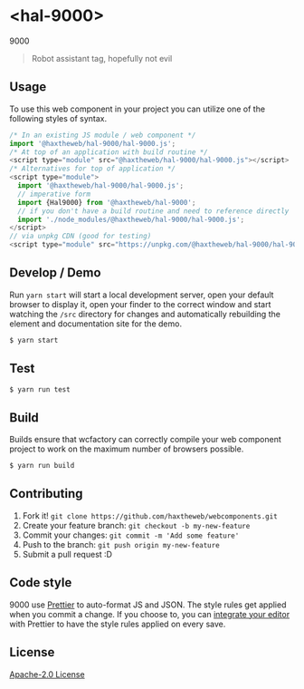 # &lt;hal-9000&gt;

9000
> Robot assistant tag, hopefully not evil

## Usage
To use this web component in your project you can utilize one of the following styles of syntax.

```js
/* In an existing JS module / web component */
import '@haxtheweb/hal-9000/hal-9000.js';
/* At top of an application with build routine */
<script type="module" src="@haxtheweb/hal-9000/hal-9000.js"></script>
/* Alternatives for top of application */
<script type="module">
  import '@haxtheweb/hal-9000/hal-9000.js';
  // imperative form
  import {Hal9000} from '@haxtheweb/hal-9000';
  // if you don't have a build routine and need to reference directly
  import './node_modules/@haxtheweb/hal-9000/hal-9000.js';
</script>
// via unpkg CDN (good for testing)
<script type="module" src="https://unpkg.com/@haxtheweb/hal-9000/hal-9000.js"></script>
```

## Develop / Demo
Run `yarn start` will start a local development server, open your default browser to display it, open your finder to the correct window and start watching the `/src` directory for changes and automatically rebuilding the element and documentation site for the demo.
```bash
$ yarn start
```

## Test

```bash
$ yarn run test
```

## Build
Builds ensure that wcfactory can correctly compile your web component project to
work on the maximum number of browsers possible.
```bash
$ yarn run build
```

## Contributing

1. Fork it! `git clone https://github.com/haxtheweb/webcomponents.git`
2. Create your feature branch: `git checkout -b my-new-feature`
3. Commit your changes: `git commit -m 'Add some feature'`
4. Push to the branch: `git push origin my-new-feature`
5. Submit a pull request :D

## Code style

9000  use [Prettier][prettier] to auto-format JS and JSON.  The style rules get applied when you commit a change.  If you choose to, you can [integrate your editor][prettier-ed] with Prettier to have the style rules applied on every save.

[prettier]: https://github.com/prettier/prettier/
[prettier-ed]: https://github.com/prettier/prettier/#editor-integration
[polyserve]: https://github.com/Polymer/polyserve
[web-component-tester]: https://github.com/Polymer/web-component-tester

## License
[Apache-2.0 License](http://opensource.org/licenses/Apache-2.0)